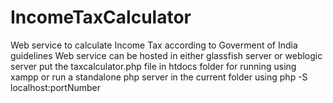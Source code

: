 # IncomeTaxCalculator

Web service to calculate Income Tax according to Goverment of India guidelines
Web service can be hosted in either glassfish server or weblogic server
put the taxcalculator.php file in htdocs folder for running using xampp or run a standalone php server in the current folder
using php -S localhost:portNumber
